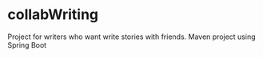 # collabWriting
Project for writers who want write stories with friends.
Maven project using Spring Boot
